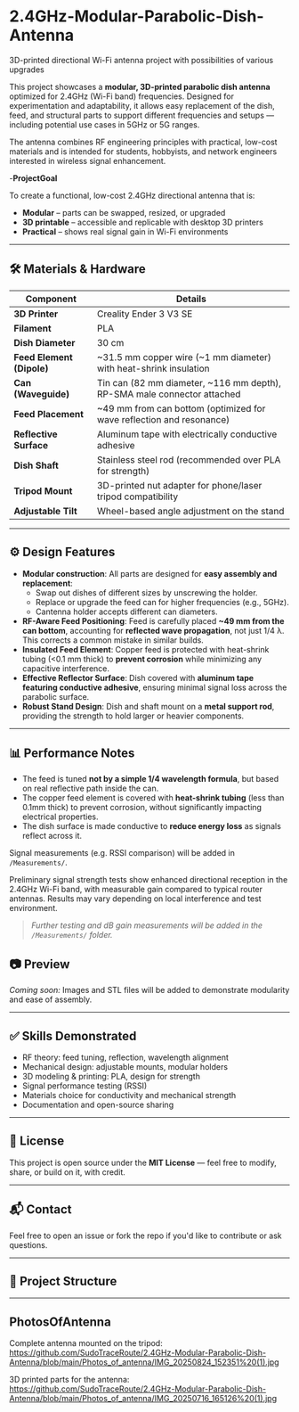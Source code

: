 # 2.4GHz-Modular-Parabolic-Dish-Antenna
3D-printed directional Wi-Fi antenna project with possibilities of various upgrades

This project showcases a **modular, 3D-printed parabolic dish antenna** optimized for 2.4GHz (Wi-Fi band) frequencies. Designed for experimentation and adaptability, it allows easy replacement of the dish, feed, and structural parts to support different frequencies and setups — including potential use cases in 5GHz or 5G ranges.

The antenna combines RF engineering principles with practical, low-cost materials and is intended for students, hobbyists, and network engineers interested in wireless signal enhancement.


-**ProjectGoal**

To create a functional, low-cost 2.4GHz directional antenna that is:
- **Modular** – parts can be swapped, resized, or upgraded
- **3D printable** – accessible and replicable with desktop 3D printers
- **Practical** – shows real signal gain in Wi-Fi environments

  


---

## 🛠️ Materials & Hardware

| Component                | Details                                                                 |
|--------------------------|-------------------------------------------------------------------------|
| **3D Printer**           | Creality Ender 3 V3 SE                                                   |
| **Filament**             | PLA                                                                     |
| **Dish Diameter**        | 30 cm                                                                    |
| **Feed Element (Dipole)**| ~31.5 mm copper wire (~1 mm diameter) with heat-shrink insulation       |
| **Can (Waveguide)**      | Tin can (82 mm diameter, ~116 mm depth), RP-SMA male connector attached |
| **Feed Placement**       | ~49 mm from can bottom (optimized for wave reflection and resonance)    |
| **Reflective Surface**   | Aluminum tape with electrically conductive adhesive                     |
| **Dish Shaft**           | Stainless steel rod (recommended over PLA for strength)                 |
| **Tripod Mount**         | 3D-printed nut adapter for phone/laser tripod compatibility             |
| **Adjustable Tilt**      | Wheel-based angle adjustment on the stand                               |

---

## ⚙️ Design Features

- **Modular construction**: All parts are designed for **easy assembly and replacement**:
  - Swap out dishes of different sizes by unscrewing the holder.
  - Replace or upgrade the feed can for higher frequencies (e.g., 5GHz).
  - Cantenna holder accepts different can diameters.
- **RF-Aware Feed Positioning**: Feed is carefully placed **~49 mm from the can bottom**, accounting for **reflected wave propagation**, not just 1/4 λ. This corrects a common mistake in similar builds.
- **Insulated Feed Element**: Copper feed is protected with heat-shrink tubing (<0.1 mm thick) to **prevent corrosion** while minimizing any capacitive interference.
- **Effective Reflector Surface**: Dish covered with **aluminum tape featuring conductive adhesive**, ensuring minimal signal loss across the parabolic surface.
- **Robust Stand Design**: Dish and shaft mount on a **metal support rod**, providing the strength to hold larger or heavier components.

---

## 📊 Performance Notes

- The feed is tuned **not by a simple 1/4 wavelength formula**, but based on real reflective path inside the can.
- The copper feed element is covered with **heat-shrink tubing** (less than 0.1mm thick) to prevent corrosion, without significantly impacting electrical properties.
- The dish surface is made conductive to **reduce energy loss** as signals reflect across it.

Signal measurements (e.g. RSSI comparison) will be added in `/Measurements/`.

Preliminary signal strength tests show enhanced directional reception in the 2.4GHz Wi-Fi band, with measurable gain compared to typical router antennas. Results may vary depending on local interference and test environment.

> *Further testing and dB gain measurements will be added in the `/Measurements/` folder.*


## 📷 Preview

*Coming soon:* Images and STL files will be added to demonstrate modularity and ease of assembly.

---

## ✅ Skills Demonstrated

- RF theory: feed tuning, reflection, wavelength alignment
- Mechanical design: adjustable mounts, modular holders
- 3D modeling & printing: PLA, design for strength
- Signal performance testing (RSSI)
- Materials choice for conductivity and mechanical strength
- Documentation and open-source sharing


---

## 📝 License

This project is open source under the **MIT License** — feel free to modify, share, or build on it, with credit.

---

## 📬 Contact

Feel free to open an issue or fork the repo if you'd like to contribute or ask questions.

---

## 📁 Project Structure

---

## PhotosOfAntenna

Complete antenna mounted on the tripod:
https://github.com/SudoTraceRoute/2.4GHz-Modular-Parabolic-Dish-Antenna/blob/main/Photos_of_antenna/IMG_20250824_152351%20(1).jpg

3D printed parts for the antenna:
https://github.com/SudoTraceRoute/2.4GHz-Modular-Parabolic-Dish-Antenna/blob/main/Photos_of_antenna/IMG_20250716_165126%20(1).jpg







